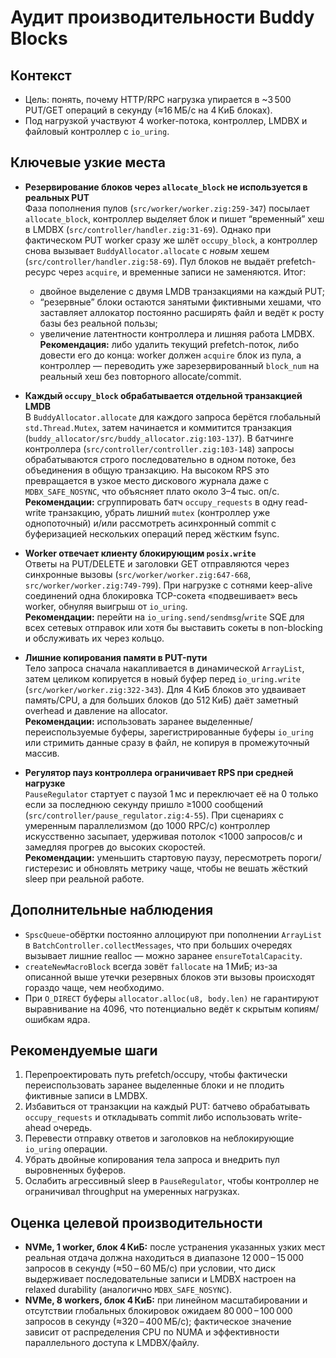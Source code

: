 # Аудит производительности Buddy Blocks

## Контекст
- Цель: понять, почему HTTP/RPC нагрузка упирается в ~3 500 PUT/GET операций в секунду (≈16 МБ/с на 4 КиБ блоках).
- Под нагрузкой участвуют 4 worker-потока, контроллер, LMDBX и файловый контроллер с `io_uring`.

## Ключевые узкие места

- **Резервирование блоков через `allocate_block` не используется в реальных PUT**  
  Фаза пополнения пулов (`src/worker/worker.zig:259-347`) посылает `allocate_block`, контроллер выделяет блок и пишет “временный” хеш в LMDBX (`src/controller/handler.zig:31-69`). Однако при фактическом PUT worker сразу же шлёт `occupy_block`, а контроллер снова вызывает `BuddyAllocator.allocate` с *новым* хешем (`src/controller/handler.zig:58-69`). Пул блоков не выдаёт prefetch-ресурс через `acquire`, и временные записи не заменяются. Итог:
  - двойное выделение с двумя LMDB транзакциями на каждый PUT;
  - “резервные” блоки остаются занятыми фиктивными хешами, что заставляет аллокатор постоянно расширять файл и ведёт к росту базы без реальной пользы;
  - увеличение латентности контроллера и лишняя работа LMDBX.  
  **Рекомендация:** либо удалить текущий prefetch-поток, либо довести его до конца: worker должен `acquire` блок из пула, а контроллер — переводить уже зарезервированный `block_num` на реальный хеш без повторного allocate/commit.

- **Каждый `occupy_block` обрабатывается отдельной транзакцией LMDB**  
  В `BuddyAllocator.allocate` для каждого запроса берётся глобальный `std.Thread.Mutex`, затем начинается и коммитится транзакция (`buddy_allocator/src/buddy_allocator.zig:103-137`). В батчинге контроллера (`src/controller/controller.zig:103-148`) запросы обрабатываются строго последовательно в одном потоке, без объединения в общую транзакцию. На высоком RPS это превращается в узкое место дискового журнала даже с `MDBX_SAFE_NOSYNC`, что объясняет плато около 3–4 тыс. оп/с.  
  **Рекомендации:** сгруппировать батч `occupy_requests` в одну read-write транзакцию, убрать лишний `mutex` (контроллер уже однопоточный) и/или рассмотреть асинхронный commit с буферизацией нескольких операций перед жёстким fsync.

- **Worker отвечает клиенту блокирующим `posix.write`**  
  Ответы на PUT/DELETE и заголовки GET отправляются через синхронные вызовы (`src/worker/worker.zig:647-668`, `src/worker/worker.zig:749-799`). При нагрузке с сотнями keep-alive соединений одна блокировка TCP-сокета «подвешивает» весь worker, обнуляя выигрыш от `io_uring`.  
  **Рекомендации:** перейти на `io_uring.send/sendmsg`/`write` SQE для всех сетевых отправок или хотя бы выставить сокеты в non-blocking и обслуживать их через кольцо.

- **Лишние копирования памяти в PUT-пути**  
  Тело запроса сначала накапливается в динамической `ArrayList`, затем целиком копируется в новый буфер перед `io_uring.write` (`src/worker/worker.zig:322-343`). Для 4 КиБ блоков это удваивает память/CPU, а для больших блоков (до 512 КиБ) даёт заметный overhead и давление на allocator.  
  **Рекомендации:** использовать заранее выделенные/переиспользуемые буферы, зарегистрированные буферы `io_uring` или стримить данные сразу в файл, не копируя в промежуточный массив.

- **Регулятор пауз контроллера ограничивает RPS при средней нагрузке**  
  `PauseRegulator` стартует с паузой 1 мс и переключает её на 0 только если за последнюю секунду пришло ≥1000 сообщений (`src/controller/pause_regulator.zig:4-55`). При сценариях с умеренным параллелизмом (до 1000 RPC/с) контроллер искусственно засыпает, удерживая потолок <1000 запросов/с и замедляя прогрев до высоких скоростей.  
  **Рекомендации:** уменьшить стартовую паузу, пересмотреть пороги/гистерезис и обновлять метрику чаще, чтобы не вешать жёсткий sleep при реальной работе.

## Дополнительные наблюдения

- `SpscQueue`-обёртки постоянно аллоцируют при пополнении `ArrayList` в `BatchController.collectMessages`, что при больших очередях вызывает лишние realloc — можно заранее `ensureTotalCapacity`.  
- `createNewMacroBlock` всегда зовёт `fallocate` на 1 МиБ; из-за описанной выше утечки резервных блоков эти вызовы происходят гораздо чаще, чем необходимо.  
- При `O_DIRECT` буферы `allocator.alloc(u8, body.len)` не гарантируют выравнивание на 4096, что потенциально ведёт к скрытым копиям/ошибкам ядра.

## Рекомендуемые шаги
1. Перепроектировать путь prefetch/occupy, чтобы фактически переиспользовать заранее выделенные блоки и не плодить фиктивные записи в LMDBX.  
2. Избавиться от транзакции на каждый PUT: батчево обрабатывать `occupy_requests` и откладывать commit либо использовать write-ahead очередь.  
3. Перевести отправку ответов и заголовков на неблокирующие `io_uring` операции.  
4. Убрать двойные копирования тела запроса и внедрить пул выровненных буферов.  
5. Ослабить агрессивный sleep в `PauseRegulator`, чтобы контроллер не ограничивал throughput на умеренных нагрузках.

## Оценка целевой производительности
- **NVMe, 1 worker, блок 4 КиБ:** после устранения указанных узких мест реальная отдача должна находиться в диапазоне 12 000 – 15 000 запросов в секунду (≈50 – 60 МБ/с) при условии, что диск выдерживает последовательные записи и LMDBX настроен на relaxed durability (аналогично `MDBX_SAFE_NOSYNC`).
- **NVMe, 8 workers, блок 4 КиБ:** при линейном масштабировании и отсутствии глобальных блокировок ожидаем 80 000 – 100 000 запросов в секунду (≈320 – 400 МБ/с); фактическое значение зависит от распределения CPU по NUMA и эффективности параллельного доступа к LMDBX/файлу.
